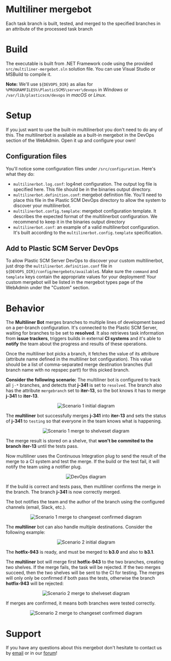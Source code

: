 # Multiliner mergebot

Each task branch is built, tested, and merged to the specified branches in an attribute of the processed task branch


# Build
The executable is built from .NET Framework code using the provided `src/multiliner-mergebot.sln`
solution file. You can use Visual Studio or MSBuild to compile it.

**Note:** We'll use `${DEVOPS_DIR}` as alias for `%PROGRAMFILES%\PlasticSCM5\server\devops`
in *Windows* or `/var/lib/plasticscm/devops` in *macOS* or *Linux*.

# Setup
If you just want to use the built-in multilinerbot you don't need to do any of this.
The multilinerbot is available as a built-in mergebot in the DevOps section of the WebAdmin.
Open it up and configure your own!

## Configuration files
You'll notice some configuration files under `/src/configuration`. Here's what they do:
* `multilinerbot.log.conf`: log4net configuration. The output log file is specified here. This file should be in the binaries output directory.
* `multilinerbot.definition.conf`: mergebot definition file. You'll need to place this file in the Plastic SCM DevOps directory to allow the system to discover your multilinerbot.
* `multilinerbot.config.template`: mergebot configuration template. It describes the expected format of the multilinerbot configuration. We recommend to keep it in the binaries output directory
* `multilinerbot.conf`: an example of a valid multilinerbot configuration. It's built according to the `multilinerbot.config.template` specification.

## Add to Plastic SCM Server DevOps
To allow Plastic SCM Server DevOps to discover your custom multilinerbot, just drop 
the `multilinerbot.definition.conf` file in `${DEVOPS_DIR}/config/mergebots/available$`.
Make sure the `command` and `template` keys contain the appropriate values for
your deployment! Your custom mergebot will be listed in the mergebot types page of
the WebAdmin under the "Custom" section.

# Behavior
The **Multiliner Bot** merges branches to multiple lines of development based on a per-branch configuration. 
It's connected to the Plastic SCM Server, waiting for branches
to be set to **resolved**. It also retrieves task information from **issue trackers**,
triggers builds in external **CI systems** and it's able to **notify** the team
about the progress and results of these operations.

Once the multiliner bot picks a branch, it fetches the value of its attribure (attribute name defined in the multiliner bot configuration).
This value should be a list of comma-separated merge destination branches (full branch name with no repspec part!) for this picked branch.

**Consider the following scenario:**
The multiliner bot is configured to track all `j-*` branches, and detects that **j-341** is set to `resolved`. 
The branch also has the attribute `mergebranch` set to **iter-13**, so the bot knows it has to merge **j-341** to **iter-13**. 


<p align="center">
  <img alt="Scenario 1 initial diagram" src="https://raw.githubusercontent.com/PlasticSCM/multiliner-mergebot/master/doc/img/picture-devops-multilinerbot01.png" />
</p>

The **multiliner** bot successfully merges **j-341** into **iter-13** and sets the status of **j-341** to `testing` so that everyone in the team knows what is happening. 

<p align="center">
  <img alt="Scenario 1 merge to shelveset diagram" src="https://raw.githubusercontent.com/PlasticSCM/multiliner-mergebot/master/doc/img/picture-devops-multilinerbot02.png" />
</p>

The merge result is stored on a shelve, that **won't be commited to the branch** **iter-13** until the tests pass.

Now multiliner uses the Continuous Integration plug to send the result of the merge to a CI system and test the merge.
If the build or the test fail, it will notify the team using a notifier plug. 

<p align="center">
  <img alt="DevOps diagram" src="https://raw.githubusercontent.com/PlasticSCM/multiliner-mergebot/master/doc/img/picture-devops-multilinerbot03.png" />
</p>

If the build is correct and tests pass, then multiliner confirms the merge in the branch. The branch **j-341** is now correctly merged.

The bot notifies the team and the author of the branch using the configured channels (email, Slack, etc.). 


<p align="center">
  <img alt="Scenario 1 merge to changeset confirmed diagram" src="https://raw.githubusercontent.com/PlasticSCM/multiliner-mergebot/master/doc/img/picture-devops-multilinerbot04.png" />
</p>

The **multiliner** bot can also handle multiple destinations. Consider the following example: 

<p align="center">
  <img alt="Scenario 2 initial diagram" src="https://raw.githubusercontent.com/PlasticSCM/multiliner-mergebot/master/doc/img/picture-devops-multilinerbot05.png" />
</p>

The **hotfix-943** is ready, and must be merged to **b3.0** and also to **b3.1**.

The **multiliner** bot will merge first **hotfix-943** to the two branches, creating two shelves.
If the merge fails, the task will be rejected. If the two merges succeed, then the two shelves will be sent to the CI for testing.
The merges will only only be confirmed if both pass the tests, otherwise the branch **hotfix-943** will be rejected: 

<p align="center">
  <img alt="Scenario 2 merge to shelveset diagram" src="https://raw.githubusercontent.com/PlasticSCM/multiliner-mergebot/master/doc/img/picture-devops-multilinerbot06.png" />
</p>

If merges are confirmed, it means both branches were tested correctly. 

<p align="center">
  <img alt="Scenario 2 merge to changeset confirmed diagram" src="https://raw.githubusercontent.com/PlasticSCM/multiliner-mergebot/master/doc/img/picture-devops-multilinerbot07.png" />
</p>

# Support
If you have any questions about this mergebot don't hesitate to contact us by
[email](support@codicesoftware.com) or in our [forum](http://www.plasticscm.net)!
